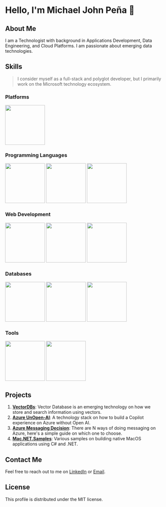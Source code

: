 # Hello, I'm Michael John Peña 👋

## About Me
I am a Technologist with background in Applications Development, Data Engineering, and Cloud Platforms. I am passionate about emerging data technologies.

## Skills
> I consider myself as a full-stack and polyglot developer, but I primarily work on the Microsoft technology ecosystem.

### Platforms 
<img src="https://cdn.jsdelivr.net/gh/devicons/devicon/icons/azure/azure-original.svg" height=128 width=128/>

### Programming Languages 
<p>
<img src="https://cdn.jsdelivr.net/gh/devicons/devicon/icons/csharp/csharp-original.svg" height=128 width=128/> 
<img src="https://cdn.jsdelivr.net/gh/devicons/devicon/icons/typescript/typescript-original.svg" height=128 width=128/> 
<img src="https://cdn.jsdelivr.net/gh/devicons/devicon/icons/python/python-original.svg" height=128 width=128/>
</p>

### Web Development
<img src="https://cdn.jsdelivr.net/gh/devicons/devicon/icons/dotnetcore/dotnetcore-original.svg" height=128 width=128/>
<img src="https://cdn.jsdelivr.net/gh/devicons/devicon/icons/react/react-original.svg" height=128 width=128/>
<img src="https://cdn.jsdelivr.net/gh/devicons/devicon/icons/angularjs/angularjs-original.svg" height=128 width=128/>
          
### Databases 
<img src="http://code.benco.io/icon-collection/azure-icons/SQL-Database.svg" height=128 width=128 />
<img src="http://code.benco.io/icon-collection/azure-icons/Azure-Cosmos-DB.svg" height=128 width=128 />
<img src="https://cdn.jsdelivr.net/gh/devicons/devicon/icons/postgresql/postgresql-original.svg" height=128 width=128/>

### Tools 
<img src="http://code.benco.io/icon-collection/azure-icons/Azure-DevOps.svg" height=128 width=128 />
<img src="http://code.benco.io/icon-collection/azure-icons/Kubernetes-Services.svg" height=128 width=128 />

## Projects

1. [**VectorDBs**](https://github.com/mjtpena/vector-dbs): Vector Database is an emerging technology on how we store and search information using vectors.
2. [**Azure UnOpen-AI**](https://github.com/mjtpena/azure-unopenai): A technology stack on how to build a Copilot experience on Azure without Open AI.
3. [**Azure Messaging Decision**](https://github.com/mjtpena/azure-messaging-decision): There are N ways of doing messaging on Azure, here's a simple guide on which one to choose.
4. [**Mac.NET.Samples**](https://github.com/mjtpena/Mac.NET.Samples): Various samples on building native MacOS applications using C# and .NET.

## Contact Me
Feel free to reach out to me on [LinkedIn](https://www.linkedin.com/in/michaeljohnpena/) or [Email](mailto:michael@datachain.consulting).

## License
This profile is distributed under the MIT license.
